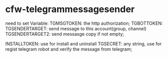 # cfw-telegrammessagesender

need to set Variable:
TGMSGTOKEN:   the http authorization;
TGBOTTOKEN: 
TGSENDERTARGET:   send message to this account(group, channel)
TGSENDERTARGET2:  send messasge copy if not empty;

INSTALLTOKEN:    use for install and uninstall
TGSECRET:   any string, use for regist telegram robot and verify the message from telegram;